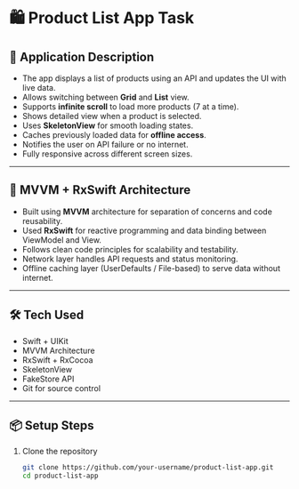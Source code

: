 # 🛍️ Product List App Task

## 📱 Application Description

* The app displays a list of products using an API and updates the UI with live data.
* Allows switching between **Grid** and **List** view.
* Supports **infinite scroll** to load more products (7 at a time).
* Shows detailed view when a product is selected.
* Uses **SkeletonView** for smooth loading states.
* Caches previously loaded data for **offline access**.
* Notifies the user on API failure or no internet.
* Fully responsive across different screen sizes.

---

## 🧠 MVVM + RxSwift Architecture

* Built using **MVVM** architecture for separation of concerns and code reusability.
* Used **RxSwift** for reactive programming and data binding between ViewModel and View.
* Follows clean code principles for scalability and testability.
* Network layer handles API requests and status monitoring.
* Offline caching layer (UserDefaults / File-based) to serve data without internet.

---

## 🛠️ Tech Used

- Swift + UIKit
- MVVM Architecture
- RxSwift + RxCocoa
- SkeletonView
- FakeStore API
- Git for source control

---

## 📦 Setup Steps

1. Clone the repository  
   ```bash
   git clone https://github.com/your-username/product-list-app.git
   cd product-list-app
